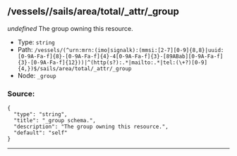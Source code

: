 ## /vessels/<RegExp>/sails/area/total/_attr/_group

*undefined*
The group owning this resource.

* Type: `string`
* Path: `/vessels/(^urn:mrn:(imo|signalk):(mmsi:[2-7][0-9]{8,8}|uuid:[0-9A-Fa-f]{8}-[0-9A-Fa-f]{4}-4[0-9A-Fa-f]{3}-[89ABab][0-9A-Fa-f]{3}-[0-9A-Fa-f]{12}))|^(http(s?):.*|mailto:.*|tel:(\+?)[0-9]{4,})$/sails/area/total/_attr/_group`
* Node: `_group`

### Source:
```
{
  "type": "string",
  "title": "_group schema.",
  "description": "The group owning this resource.",
  "default": "self"
}
```

---
